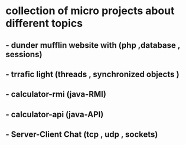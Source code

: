# collection of micro projects about different topics


## - dunder mufflin website with (php ,database , sessions) 
## - trrafic light (threads , synchronized objects  )
## - calculator-rmi        (java-RMI)
## - calculator-api        (java-API)
## - Server-Client Chat (tcp , udp , sockets)
